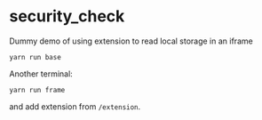 # security_check
Dummy demo of using extension to read local storage in an iframe

```
yarn run base
```
Another terminal:
```
yarn run frame
```

and add extension from `/extension`.
